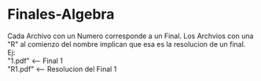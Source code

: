 # Finales-Algebra
Cada Archivo con un Numero corresponde a un Final. Los Archvios con una "R" al comienzo del nombre implican que esa es la resolucion de un final.\
Ej:  \
"1.pdf"  <-- Final 1 \
"R1.pdf" <-- Resolucion del Final 1 
